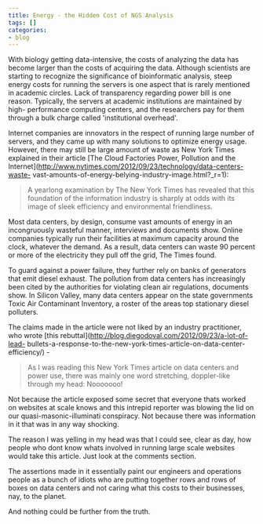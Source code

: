 ```yaml
---
title: Energy - the Hidden Cost of NGS Analysis
tags: []
categories:
- blog
---
```

With biology getting data-intensive, the costs of analyzing the data has
become larger than the costs of acquiring the data. Although scientists are
starting to recognize the significance of bioinformatic analysis, steep energy
costs for running the servers is one aspect that is rarely mentioned in
academic circles. Lack of transparency regarding power bill is one reason.
Typically, the servers at academic institutions are maintained by high-
performance computing centers, and the researchers pay for them through a bulk
charge called 'institutional overhead'.
<!--more-->

Internet companies are innovators in the respect of running large number of
servers, and they came up with many solutions to optimize energy usage.
However, there may still be large amount of waste as New York Times explained
in their article [The Cloud Factories Power, Pollution and the
Internet](http://www.nytimes.com/2012/09/23/technology/data-centers-waste-
vast-amounts-of-energy-belying-industry-image.html?_r=1):

> A yearlong examination by The New York Times has revealed that this
foundation of the information industry is sharply at odds with its image of
sleek efficiency and environmental friendliness.

Most data centers, by design, consume vast amounts of energy in an
incongruously wasteful manner, interviews and documents show. Online companies
typically run their facilities at maximum capacity around the clock, whatever
the demand. As a result, data centers can waste 90 percent or more of the
electricity they pull off the grid, The Times found.

To guard against a power failure, they further rely on banks of generators
that emit diesel exhaust. The pollution from data centers has increasingly
been cited by the authorities for violating clean air regulations, documents
show. In Silicon Valley, many data centers appear on the state governments
Toxic Air Contaminant Inventory, a roster of the areas top stationary diesel
polluters.

The claims made in the article were not liked by an industry practitioner, who
wrote [this rebuttal](http://blog.diegodoval.com/2012/09/23/a-lot-of-lead-
bullets-a-response-to-the-new-york-times-article-on-data-center-efficiency/)
\-

> As I was reading this New York Times article on data centers and power use,
there was mainly one word stretching, doppler-like through my head: Nooooooo!

Not because the article exposed some secret that everyone thats worked on
websites at scale knows and this intrepid reporter was blowing the lid on our
quasi-masonic-illuminati conspiracy. Not because there was information in it
that was in any way shocking.

The reason I was yelling in my head was that I could see, clear as day, how
people who dont know whats involved in running large scale websites would take
this article. Just look at the comments section.

The assertions made in it essentially paint our engineers and operations
people as a bunch of idiots who are putting together rows and rows of boxes on
data centers and not caring what this costs to their businesses, nay, to the
planet.

And nothing could be further from the truth.

